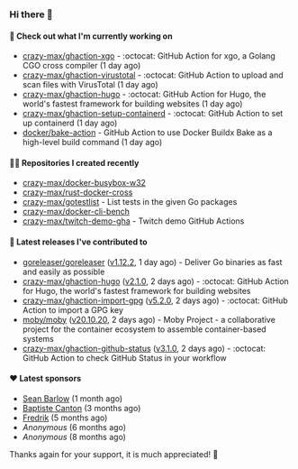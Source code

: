 ### Hi there 👋

#### 👷 Check out what I'm currently working on

- [crazy-max/ghaction-xgo](https://github.com/crazy-max/ghaction-xgo) - :octocat: GitHub Action for xgo, a Golang CGO cross compiler (1 day ago)
- [crazy-max/ghaction-virustotal](https://github.com/crazy-max/ghaction-virustotal) - :octocat: GitHub Action to upload and scan files with VirusTotal (1 day ago)
- [crazy-max/ghaction-hugo](https://github.com/crazy-max/ghaction-hugo) - :octocat: GitHub Action for Hugo, the world&#39;s fastest framework for building websites (1 day ago)
- [crazy-max/ghaction-setup-containerd](https://github.com/crazy-max/ghaction-setup-containerd) - :octocat: GitHub Action to set up containerd (1 day ago)
- [docker/bake-action](https://github.com/docker/bake-action) - GitHub Action to use Docker Buildx Bake as a high-level build command (1 day ago)

#### 👨‍💻 Repositories I created recently

- [crazy-max/docker-busybox-w32](https://github.com/crazy-max/docker-busybox-w32)
- [crazy-max/rust-docker-cross](https://github.com/crazy-max/rust-docker-cross)
- [crazy-max/gotestlist](https://github.com/crazy-max/gotestlist) - List tests in the given Go packages
- [crazy-max/docker-cli-bench](https://github.com/crazy-max/docker-cli-bench)
- [crazy-max/twitch-demo-gha](https://github.com/crazy-max/twitch-demo-gha) - Twitch demo GitHub Actions

#### 🚀 Latest releases I've contributed to

- [goreleaser/goreleaser](https://github.com/goreleaser/goreleaser) ([v1.12.2](https://github.com/goreleaser/goreleaser/releases/tag/v1.12.2), 1 day ago) - Deliver Go binaries as fast and easily as possible
- [crazy-max/ghaction-hugo](https://github.com/crazy-max/ghaction-hugo) ([v2.1.0](https://github.com/crazy-max/ghaction-hugo/releases/tag/v2.1.0), 2 days ago) - :octocat: GitHub Action for Hugo, the world&#39;s fastest framework for building websites
- [crazy-max/ghaction-import-gpg](https://github.com/crazy-max/ghaction-import-gpg) ([v5.2.0](https://github.com/crazy-max/ghaction-import-gpg/releases/tag/v5.2.0), 2 days ago) - :octocat: GitHub Action to import a GPG key
- [moby/moby](https://github.com/moby/moby) ([v20.10.20](https://github.com/moby/moby/releases/tag/v20.10.20), 2 days ago) - Moby Project - a collaborative project for the container ecosystem to assemble container-based systems
- [crazy-max/ghaction-github-status](https://github.com/crazy-max/ghaction-github-status) ([v3.1.0](https://github.com/crazy-max/ghaction-github-status/releases/tag/v3.1.0), 2 days ago) - :octocat: GitHub Action to check GitHub Status in your workflow

#### ❤️ Latest sponsors
- [Sean Barlow](https://github.com/woolrab6) (1 month ago)
- [Baptiste Canton](https://github.com/batmac) (3 months ago)
- [Fredrik](https://github.com/fredrikscode) (5 months ago)
- _Anonymous_ (6 months ago)
- _Anonymous_ (8 months ago)

Thanks again for your support, it is much appreciated! 🙏
